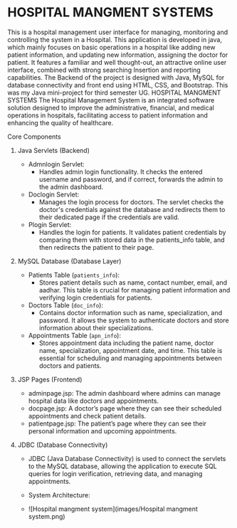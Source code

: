 #  HOSPITAL MANGMENT SYSTEMS 
 This is a hospital management user interface for managing, monitoring and controlling the system in a Hospital. This application is developed in java, which mainly focuses on basic operations in a hospital like adding new patient information, and updating new information, assigning the doctor for patient. It features a familiar and well thought-out, an attractive online user interface, combined with strong searching Insertion and reporting capabilities. The Backend of the project is designed with Java, MySQL for database connectivity and front end using HTML, CSS, and Bootstrap. This was my Java mini-project for third semester UG.
  HOSPITAL MANGMENT SYSTEMS  The Hospital Management System is an integrated software solution designed to improve the administrative, financial, and medical operations in hospitals, facilitating access to patient information and enhancing the quality of healthcare.

  Core Components

1. Java Servlets (Backend)
   - Admnlogin Servlet:
     - Handles admin login functionality. It checks the entered username and password, and if correct, forwards the admin to the admin dashboard.
   - Doclogin Servlet:
     - Manages the login process for doctors. The servlet checks the doctor's credentials against the database and redirects them to their dedicated page if the credentials are valid.
   - Plogin Servlet:
     - Handles the login for patients. It validates patient credentials by comparing them with stored data in the patients_info table, and then redirects the patient to their page.

2. MySQL Database (Database Layer)
   - Patients Table (`patients_info`):
     - Stores patient details such as name, contact number, email, and aadhar. This table is crucial for managing patient information and verifying login credentials for patients.
   - Doctors Table (`doc_info`):
     - Contains doctor information such as name, specialization, and password. It allows the system to authenticate doctors and store information about their specializations.
   - Appointments Table (`apn_info`):
     - Stores appointment data including the patient name, doctor name, specialization, appointment date, and time. This table is essential for scheduling and managing appointments between doctors and patients.

3. JSP Pages (Frontend)
   - adminpage.jsp: The admin dashboard where admins can manage hospital data like doctors and appointments.
   - docpage.jsp: A doctor’s page where they can see their scheduled appointments and check patient details.
   - patientpage.jsp: The patient’s page where they can see their personal information and upcoming appointments.
   
4. JDBC (Database Connectivity)
   - JDBC (Java Database Connectivity) is used to connect the servlets to the MySQL database, allowing the application to execute SQL queries for login verification, retrieving data, and managing appointments.
  
   - System Architecture:
   - ![Hospital mangment system](images/Hospital mangment system.png)

